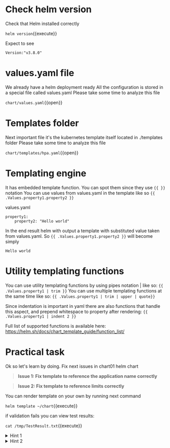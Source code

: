 # Check helm version

Check that Helm installed correctly

`helm version`{{execute}}

Expect to see
```shell
Version:"v3.8.0"
```

# values.yaml file

We already have a helm deployment ready
All the configuration is stored in a special file called values.yaml
Please take some time to analyze this file

`chart/values.yaml`{{open}}
# Templates folder

Next important file it's the kubernetes template itself located in ./templates folder 
Please take some time to analyze this file

`chart/templates/hpa.yaml`{{open}}

# Templating engine
It has embedded template function. You can spot them since they use ```{{ }}``` notation
You can use values from values.yaml in the template like so
```{{ .Values.property1.property2 }}```

values.yaml
```
property1:
    property2: "Hello world"
```

In the end result helm with output a template with substituted value taken from values.yaml. So ```{{ .Values.property1.property2 }}``` will become  simply

```
Hello world
```
# Utility templating functions

You can use utility templating functions by using pipes notation | like so: 
```{{ .Values.property1 | trim }}```
You can use multiple templating functions at the same time like so: 
```{{ .Values.property1 | trim | upper | quote}} ```

Since indentation is important in yaml there are also functions that handle this aspect, and prepend whitespace to property after rendering: 
```{{ .Values.property1 | indent 2 }}```

Full list of supported functions is available here: https://helm.sh/docs/chart_template_guide/function_list/

# Practical task

Ok so let's learn by doing. Fix next issues in chart01 helm chart

>**Issue 1: Fix template to reference the application name correctly**

>**Issue 2: Fix template to reference limits correctly**
  


You can render template on your own by running next command

`helm template ~/chart`{{execute}}

if validation fails you can view test results:

`cat /tmp/TestResult.txt`{{execute}}

<details>
  <summary>Hint 1</summary>  
    If you are stuck look again at the syntax and carefully examine the file with embedded helm templates
</details>

<details>
  <summary>Hint 2</summary>  
    Look at  {{ .Values }} syntax
</details>


